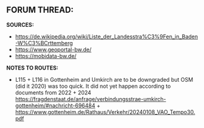 ﻿**FORUM THREAD:**
- 


**SOURCES:**
- https://de.wikipedia.org/wiki/Liste_der_Landesstra%C3%9Fen_in_Baden-W%C3%BCrttemberg
- https://www.geoportal-bw.de/
- https://mobidata-bw.de/


**NOTES TO ROUTES:**
- L115 + L116 in Gottenheim and Umkirch are to be downgraded but OSM (did it 2020) was too quick. It did not yet happen according to documents from 2022 + 2024 https://fragdenstaat.de/anfrage/verbindungsstrae-umkirch-gottenheim/#nachricht-696484 + https://www.gottenheim.de/Rathaus/Verkehr/20240108_VAO_Tempo30.pdf
